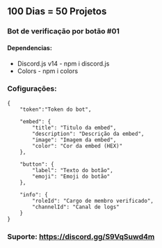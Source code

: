 ## 100 Dias = 50 Projetos
### Bot de verificação por botão #01
 #### Dependencias:
 

 - Discord.js v14 - npm i discord.js
 - Colors - npm i colors 
 
### Cofigurações:

    {
	    "token":"Token do bot",

	    "embed": {
	        "title": "Titulo da embed",
	        "description": "Descrição da embed",
	        "image": "Imagem da embed",
	        "color": "Cor da embed (HEX)"
	    },

	    "button": {
	        "label": "Texto do botão",
	        "emoji": "Emoji do botão"
	    },

	    "info": {
	        "roleId": "Cargo de membro verificado",
	        "channelId": "Canal de logs"
	    }
    }

### Suporte: https://discord.gg/S9VqSuwd4m
